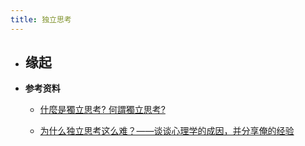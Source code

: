 ```yaml
---
title: 独立思考
---
```


- 缘起
	 - 

- **参考资料**
	 - [什麼是獨立思考? 何謂獨立思考?](https://cashhahaha.blogspot.com/2011/06/blog-post.html)

	 - [为什么独立思考这么难？——谈谈心理学的成因，并分享俺的经验](https://program-think.blogspot.com/2019/03/Why-Thinking-Hard-So-Hard.html)
